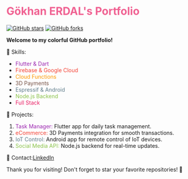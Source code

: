 # **<span style="color:#f06292">Gökhan ERDAL's Portfolio</span>**

[![GitHub stars](https://img.shields.io/github/stars/bkscam/BksSmart?style=social)](https://github.com/bkscam/BksSmart/stargazers)
[![GitHub forks](https://img.shields.io/github/forks/<your_username>/<your_repository>?style=social)](https://github.com/<your_username>/<your_repository>/network/members)

**Welcome to my colorful GitHub portfolio!**

🚀 Skills: 
- <span style="color:#9c27b0">Flutter & Dart</span>
- <span style="color:#f44336">Firebase & Google Cloud</span>
- <span style="color:#ff9800">Cloud Functions</span>
- <span style="color:#795548">3D Payments</span>
- <span style="color:#607d8b">Espressif & Android</span>
- <span style="color:#8bc34a">Node.js Backend</span>
- <span style="color:#e91e63">Full Stack</span>

🌟 Projects:
1. <span style="color:#9c27b0">Task Manager:</span> Flutter app for daily task management.
2. <span style="color:#f44336">eCommerce:</span> 3D Payments integration for smooth transactions.
3. <span style="color:#607d8b">IoT Control:</span> Android app for remote control of IoT devices.
4. <span style="color:#8bc34a">Social Media API:</span> Node.js backend for real-time updates.

📧 Contact:[LinkedIn](www.linkedin.com/in/gökhan-erdal-52a889104)

Thank you for visiting! Don't forget to star your favorite repositories! 🌟
